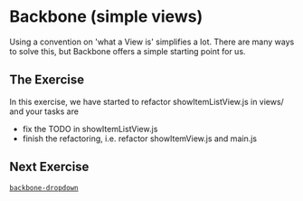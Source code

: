 # Backbone (simple views)

Using a convention on 'what a View is' simplifies a lot. There are many ways to solve this, but Backbone offers a simple starting point for us.

## The Exercise

In this exercise, we have started to refactor showItemListView.js in views/ and your tasks are
  - fix the TODO in showItemListView.js
  - finish the refactoring, i.e. refactor showItemView.js and main.js

## Next Exercise

[`backbone-dropdown`](backbone-dropdown)
